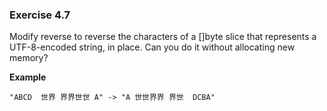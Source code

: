### Exercise 4.7

Modify reverse to reverse the characters of a []byte slice that represents a UTF-8-encoded string, in place. 
Can you do it without allocating new memory?

**Example** 

`"ABCD  世界 界界世世 A" -> "A 世世界界 界世  DCBA"`